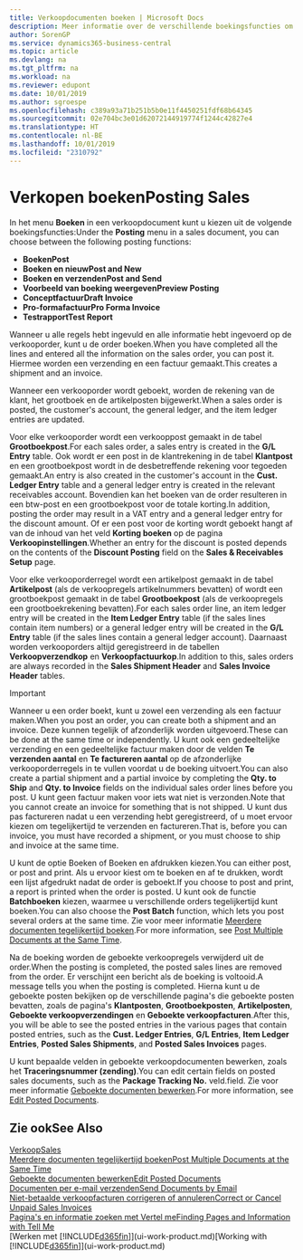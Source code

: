 ```yaml
---
title: Verkoopdocumenten boeken | Microsoft Docs
description: Meer informatie over de verschillende boekingsfuncties om verkoopdocumenten te boeken en hoe u geboekte documenten kunt bijwerken.
author: SorenGP
ms.service: dynamics365-business-central
ms.topic: article
ms.devlang: na
ms.tgt_pltfrm: na
ms.workload: na
ms.reviewer: edupont
ms.date: 10/01/2019
ms.author: sgroespe
ms.openlocfilehash: c389a93a71b251b5b0e11f4450251fdf68b64345
ms.sourcegitcommit: 02e704bc3e01d62072144919774f1244c42827e4
ms.translationtype: HT
ms.contentlocale: nl-BE
ms.lasthandoff: 10/01/2019
ms.locfileid: "2310792"
---
```

# <a name="posting-sales"></a><span data-ttu-id="4b921-103">Verkopen boeken</span><span class="sxs-lookup"><span data-stu-id="4b921-103">Posting Sales</span></span>
<span data-ttu-id="4b921-104">In het menu **Boeken** in een verkoopdocument kunt u kiezen uit de volgende boekingsfuncties:</span><span class="sxs-lookup"><span data-stu-id="4b921-104">Under the **Posting** menu in a sales document, you can choose between the following posting functions:</span></span>

* <span data-ttu-id="4b921-105">**Boeken**</span><span class="sxs-lookup"><span data-stu-id="4b921-105">**Post**</span></span>
* <span data-ttu-id="4b921-106">**Boeken en nieuw**</span><span class="sxs-lookup"><span data-stu-id="4b921-106">**Post and New**</span></span>
* <span data-ttu-id="4b921-107">**Boeken en verzenden**</span><span class="sxs-lookup"><span data-stu-id="4b921-107">**Post and Send**</span></span>
* <span data-ttu-id="4b921-108">**Voorbeeld van boeking weergeven**</span><span class="sxs-lookup"><span data-stu-id="4b921-108">**Preview Posting**</span></span>
* <span data-ttu-id="4b921-109">**Conceptfactuur**</span><span class="sxs-lookup"><span data-stu-id="4b921-109">**Draft Invoice**</span></span>
* <span data-ttu-id="4b921-110">**Pro-formafactuur**</span><span class="sxs-lookup"><span data-stu-id="4b921-110">**Pro Forma Invoice**</span></span>
* <span data-ttu-id="4b921-111">**Testrapport**</span><span class="sxs-lookup"><span data-stu-id="4b921-111">**Test Report**</span></span>

<span data-ttu-id="4b921-112">Wanneer u alle regels hebt ingevuld en alle informatie hebt ingevoerd op de verkooporder, kunt u de order boeken.</span><span class="sxs-lookup"><span data-stu-id="4b921-112">When you have completed all the lines and entered all the information on the sales order, you can post it.</span></span> <span data-ttu-id="4b921-113">Hiermee worden een verzending en een factuur gemaakt.</span><span class="sxs-lookup"><span data-stu-id="4b921-113">This creates a shipment and an invoice.</span></span>

<span data-ttu-id="4b921-114">Wanneer een verkooporder wordt geboekt, worden de rekening van de klant, het grootboek en de artikelposten bijgewerkt.</span><span class="sxs-lookup"><span data-stu-id="4b921-114">When a sales order is posted, the customer's account, the general ledger, and the item ledger entries are updated.</span></span>

<span data-ttu-id="4b921-115">Voor elke verkooporder wordt een verkooppost gemaakt in de tabel **Grootboekpost**.</span><span class="sxs-lookup"><span data-stu-id="4b921-115">For each sales order, a sales entry is created in the **G/L Entry** table.</span></span> <span data-ttu-id="4b921-116">Ook wordt er een post in de klantrekening in de tabel **Klantpost** en een grootboekpost wordt in de desbetreffende rekening voor tegoeden gemaakt.</span><span class="sxs-lookup"><span data-stu-id="4b921-116">An entry is also created in the customer's account in the **Cust. Ledger Entry** table and a general ledger entry is created in the relevant receivables account.</span></span> <span data-ttu-id="4b921-117">Bovendien kan het boeken van de order resulteren in een btw-post en een grootboekpost voor de totale korting.</span><span class="sxs-lookup"><span data-stu-id="4b921-117">In addition, posting the order may result in a VAT entry and a general ledger entry for the discount amount.</span></span> <span data-ttu-id="4b921-118">Of er een post voor de korting wordt geboekt hangt af van de inhoud van het veld **Korting boeken** op de pagina **Verkoopinstellingen**.</span><span class="sxs-lookup"><span data-stu-id="4b921-118">Whether an entry for the discount is posted depends on the contents of the **Discount Posting** field on the **Sales & Receivables Setup** page.</span></span>

<span data-ttu-id="4b921-119">Voor elke verkooporderregel wordt een artikelpost gemaakt in de tabel **Artikelpost** (als de verkoopregels artikelnummers bevatten) of wordt een grootboekpost gemaakt in de tabel **Grootboekpost** (als de verkoopregels een grootboekrekening bevatten).</span><span class="sxs-lookup"><span data-stu-id="4b921-119">For each sales order line, an item ledger entry will be created in the **Item Ledger Entry** table (if the sales lines contain item numbers) or a general ledger entry will be created in the **G/L Entry** table (if the sales lines contain a general ledger account).</span></span> <span data-ttu-id="4b921-120">Daarnaast worden verkooporders altijd geregistreerd in de tabellen **Verkoopverzendkop** en **Verkoopfactuurkop**.</span><span class="sxs-lookup"><span data-stu-id="4b921-120">In addition to this, sales orders are always recorded in the **Sales Shipment Header** and **Sales Invoice Header** tables.</span></span>

> [!IMPORTANT]  
>   <span data-ttu-id="4b921-121">Wanneer u een order boekt, kunt u zowel een verzending als een factuur maken.</span><span class="sxs-lookup"><span data-stu-id="4b921-121">When you post an order, you can create both a shipment and an invoice.</span></span> <span data-ttu-id="4b921-122">Deze kunnen tegelijk of afzonderlijk worden uitgevoerd.</span><span class="sxs-lookup"><span data-stu-id="4b921-122">These can be done at the same time or independently.</span></span> <span data-ttu-id="4b921-123">U kunt ook een gedeeltelijke verzending en een gedeeltelijke factuur maken door de velden **Te verzenden aantal** en **Te factureren aantal** op de afzonderlijke verkooporderregels in te vullen voordat u de boeking uitvoert.</span><span class="sxs-lookup"><span data-stu-id="4b921-123">You can also create a partial shipment and a partial invoice by completing the **Qty. to Ship** and **Qty. to Invoice** fields on the individual sales order lines before you post.</span></span> <span data-ttu-id="4b921-124">U kunt geen factuur maken voor iets wat niet is verzonden.</span><span class="sxs-lookup"><span data-stu-id="4b921-124">Note that you cannot create an invoice for something that is not shipped.</span></span> <span data-ttu-id="4b921-125">U kunt dus pas factureren nadat u een verzending hebt geregistreerd, of u moet ervoor kiezen om tegelijkertijd te verzenden en factureren.</span><span class="sxs-lookup"><span data-stu-id="4b921-125">That is, before you can invoice, you must have recorded a shipment, or you must choose to ship and invoice at the same time.</span></span>

<span data-ttu-id="4b921-126">U kunt de optie Boeken of Boeken en afdrukken kiezen.</span><span class="sxs-lookup"><span data-stu-id="4b921-126">You can either post, or post and print.</span></span> <span data-ttu-id="4b921-127">Als u ervoor kiest om te boeken en af te drukken, wordt een lijst afgedrukt nadat de order is geboekt.</span><span class="sxs-lookup"><span data-stu-id="4b921-127">If you choose to post and print, a report is printed when the order is posted.</span></span> <span data-ttu-id="4b921-128">U kunt ook de functie **Batchboeken** kiezen, waarmee u verschillende orders tegelijkertijd kunt boeken.</span><span class="sxs-lookup"><span data-stu-id="4b921-128">You can also choose the **Post Batch** function, which lets you post several orders at the same time.</span></span> <span data-ttu-id="4b921-129">Zie voor meer informatie [Meerdere documenten tegelijkertijd boeken](ui-batch-posting.md).</span><span class="sxs-lookup"><span data-stu-id="4b921-129">For more information, see [Post Multiple Documents at the Same Time](ui-batch-posting.md).</span></span>

<span data-ttu-id="4b921-130">Na de boeking worden de geboekte verkoopregels verwijderd uit de order.</span><span class="sxs-lookup"><span data-stu-id="4b921-130">When the posting is completed, the posted sales lines are removed from the order.</span></span> <span data-ttu-id="4b921-131">Er verschijnt een bericht als de boeking is voltooid.</span><span class="sxs-lookup"><span data-stu-id="4b921-131">A message tells you when the posting is completed.</span></span> <span data-ttu-id="4b921-132">Hierna kunt u de geboekte posten bekijken op de verschillende pagina's die geboekte posten bevatten, zoals de pagina's **Klantposten**, **Grootboekposten**, **Artikelposten**, **Geboekte verkoopverzendingen** en **Geboekte verkoopfacturen**.</span><span class="sxs-lookup"><span data-stu-id="4b921-132">After this, you will be able to see the posted entries in the various pages that contain posted entries, such as the **Cust. Ledger Entries**, **G/L Entries**, **Item Ledger Entries**, **Posted Sales Shipments**, and **Posted Sales Invoices** pages.</span></span>  

<span data-ttu-id="4b921-133">U kunt bepaalde velden in geboekte verkoopdocumenten bewerken, zoals het **Traceringsnummer (zending)**.</span><span class="sxs-lookup"><span data-stu-id="4b921-133">You can edit certain fields on posted sales documents, such as the **Package Tracking No.**</span></span> <span data-ttu-id="4b921-134">veld.</span><span class="sxs-lookup"><span data-stu-id="4b921-134">field.</span></span> <span data-ttu-id="4b921-135">Zie voor meer informatie [Geboekte documenten bewerken](across-edit-posted-document.md).</span><span class="sxs-lookup"><span data-stu-id="4b921-135">For more information, see [Edit Posted Documents](across-edit-posted-document.md).</span></span>

## <a name="see-also"></a><span data-ttu-id="4b921-136">Zie ook</span><span class="sxs-lookup"><span data-stu-id="4b921-136">See Also</span></span>
[<span data-ttu-id="4b921-137">Verkoop</span><span class="sxs-lookup"><span data-stu-id="4b921-137">Sales</span></span>](sales-manage-sales.md)  
[<span data-ttu-id="4b921-138">Meerdere documenten tegelijkertijd boeken</span><span class="sxs-lookup"><span data-stu-id="4b921-138">Post Multiple Documents at the Same Time</span></span>](ui-batch-posting.md)  
[<span data-ttu-id="4b921-139">Geboekte documenten bewerken</span><span class="sxs-lookup"><span data-stu-id="4b921-139">Edit Posted Documents</span></span>](across-edit-posted-document.md)  
[<span data-ttu-id="4b921-140">Documenten per e-mail verzenden</span><span class="sxs-lookup"><span data-stu-id="4b921-140">Send Documents by Email</span></span>](ui-how-send-documents-email.md)  
[<span data-ttu-id="4b921-141">Niet-betaalde verkoopfacturen corrigeren of annuleren</span><span class="sxs-lookup"><span data-stu-id="4b921-141">Correct or Cancel Unpaid Sales Invoices</span></span>](sales-how-correct-cancel-sales-invoice.md)  
[<span data-ttu-id="4b921-142">Pagina's en informatie zoeken met Vertel me</span><span class="sxs-lookup"><span data-stu-id="4b921-142">Finding Pages and Information with Tell Me</span></span>](ui-search.md)  
<span data-ttu-id="4b921-143">[Werken met [!INCLUDE[d365fin](includes/d365fin_md.md)]](ui-work-product.md)</span><span class="sxs-lookup"><span data-stu-id="4b921-143">[Working with [!INCLUDE[d365fin](includes/d365fin_md.md)]](ui-work-product.md)</span></span>
